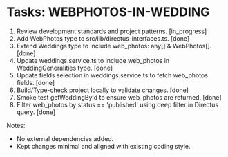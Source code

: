 # Tasks: WEBPHOTOS-IN-WEDDING

1. Review development standards and project patterns. [in_progress]
2. Add WebPhotos type to src/lib/directus-interfaces.ts. [done]
3. Extend Weddings type to include web_photos: any[] & WebPhotos[]. [done]
4. Update weddings.service.ts to include web_photos in WeddingGeneralities type. [done]
5. Update fields selection in weddings.service.ts to fetch web_photos fields. [done]
6. Build/Type-check project locally to validate changes. [done]
7. Smoke test getWeddingById to ensure web_photos are returned. [done]
8. Filter web_photos by status == 'published' using deep filter in Directus query. [done]

Notes:
- No external dependencies added.
- Kept changes minimal and aligned with existing coding style.
